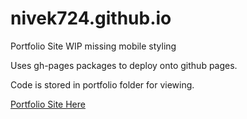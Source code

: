 # nivek724.github.io

Portfolio Site WIP missing mobile styling

Uses gh-pages packages to deploy onto github pages.

Code is stored in portfolio folder for viewing.

[Portfolio Site Here](https://www.nivek724.github.io)
